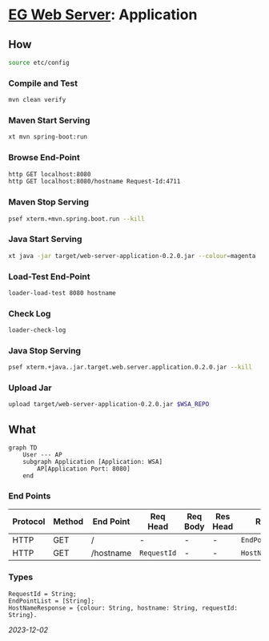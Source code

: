 


# [EG Web Server](../README.md): Application


## How
```Bash
source etc/config
```

### Compile and Test
```Bash
mvn clean verify
```

### Maven Start Serving
```Bash
xt mvn spring-boot:run
```

### Browse End-Point
```Bash
http GET localhost:8080
http GET localhost:8080/hostname Request-Id:4711
```

### Maven Stop Serving
```Bash
psef xterm.+mvn.spring.boot.run --kill
```

### Java Start Serving
```Bash
xt java -jar target/web-server-application-0.2.0.jar --colour=magenta
```

### Load-Test End-Point
```Bash
loader-load-test 8080 hostname
```

### Check Log
```Bash
loader-check-log
```

### Java Stop Serving
```Bash
psef xterm.+java..jar.target.web.server.application.0.2.0.jar --kill
```

### Upload Jar
```Bash
upload target/web-server-application-0.2.0.jar $WSA_REPO
```

## What
```mermaid
graph TD
    User --- AP
    subgraph Application [Application: WSA]
        AP[Application Port: 8080]
    end
```

### End Points
| Protocol | Method | End Point | Req Head    | Req Body | Res Head | Res Body           |
|----------|--------|-----------|-------------|----------|----------|--------------------|
| HTTP     | GET    | /         | -           | -        | -        | `EndPointList`     |
| HTTP     | GET    | /hostname | `RequestId` | -        | -        | `HostNameResponse` |

### Types

    RequestId = String;
    EndPointList = [String];
    HostNameResponse = {colour: String, hostname: String, requestId: String}.

*2023-12-02*
